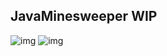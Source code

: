 ## JavaMinesweeper WIP
![img](https://i.imgur.com/mADI6d5.png)
![img](https://i.imgur.com/W0M5zFx.png)
